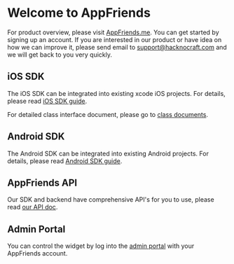 # Welcome to AppFriends

For product overview, please visit [AppFriends.me](http://appfriends.me). You can get started by signing up an account. If you are interested in our product or have idea on how we can improve it, please send email to [support@hacknocraft.com](SUPPORT@HACKNOCRAFT.COM) and we will get back to you very quickly.

## iOS SDK
The iOS SDK can be integrated into existing xcode iOS projects. For details, please read [iOS SDK guide](ios.md).

For detailed class interface document, please go to [class documents](http://www.appfriends.me/documents/ios_class/index.html).

## Android SDK
The Android SDK can be integrated into existing Android projects. For details,
please read [Android SDK guide](android.md).

## AppFriends API
Our SDK and backend have comprehensive API's for you to use, please read [our API doc](api.md).

## Admin Portal
You can control the widget by log into the [admin portal](http://appfriends.hacknocraft.com/) with your AppFriends account.
